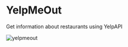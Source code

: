# YelpMeOut
Get information about restaurants using YelpAPI

![yelpmeout](https://cloud.githubusercontent.com/assets/3190515/12253657/17a32e68-b896-11e5-9fba-d41e30fc485d.gif)
